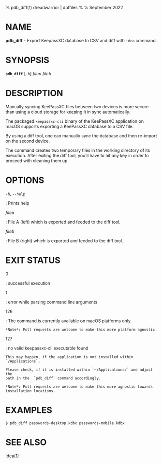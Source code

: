 % pdb_diff(1) dreadwarrior | dotfiles
%
% September 2022

# NAME

**pdb_diff** - Export KeepassXC database to CSV and diff with
               `idea` command.

# SYNOPSIS

**`pdb_diff`** \[`-h`] _filea_ _fileb_

# DESCRIPTION

Manually syncing KeePassXC files between two devices is more secure than using a
cloud storage for keeping it in sync automatically.

The packaged `keepassxc-cli` binary of the KeePassXC application on macOS 
supports exporting a KeePassXC database to a CSV file.

By using a diff tool, one can manually sync the database and then re-import on
the second device.

The command creates two temporary files in the working directory of its 
execution. After exiting the diff tool, you'll have to hit any key in order to
proceed with cleaning them up.

# OPTIONS

`-h`, `--help`

:   Prints help

_filea_

:   File A (left) which is exported and feeded to the diff tool.

_fileb_

:   File B (right) which is exported and feeded to the diff tool.

# EXIT STATUS

0

:   successful execution

1

:   error while parsing command line arguments

126

:  The command is currently available on macOS platforms only.

    *Note*: Pull requests are welcome to make this more platform agnostic.

127

:   no valid keepassxc-cli executable found

    This may happen, if the application is not installed within `/Applications`.

    Please check, if it is installed within `~/Applications/` and adjust the
    path in the  `pdb_diff` command accordingly.

    *Note*: Pull requests are welcome to make this more agnostic towards 
    installation locations.
    

# EXAMPLES

    $ pdb_diff passwords-desktop.kdbx passwords-mobile.kdbx

# SEE ALSO

idea(1)

